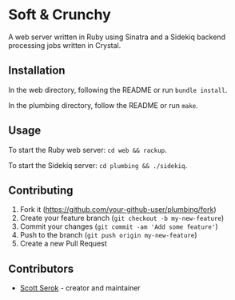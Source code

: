 # Soft & Crunchy

A web server written in Ruby using Sinatra and a Sidekiq backend processing jobs
written in Crystal.

## Installation

In the web directory, following the README or run `bundle install`.

In the plumbing directory, follow the README or run `make`.

## Usage

To start the Ruby web server: `cd web && rackup`.

To start the Sidekiq server: `cd plumbing && ./sidekiq`.

## Contributing

1. Fork it (<https://github.com/your-github-user/plumbing/fork>)
2. Create your feature branch (`git checkout -b my-new-feature`)
3. Commit your changes (`git commit -am 'Add some feature'`)
4. Push to the branch (`git push origin my-new-feature`)
5. Create a new Pull Request

## Contributors

- [Scott Serok](https://github.com/scottserok) - creator and maintainer
